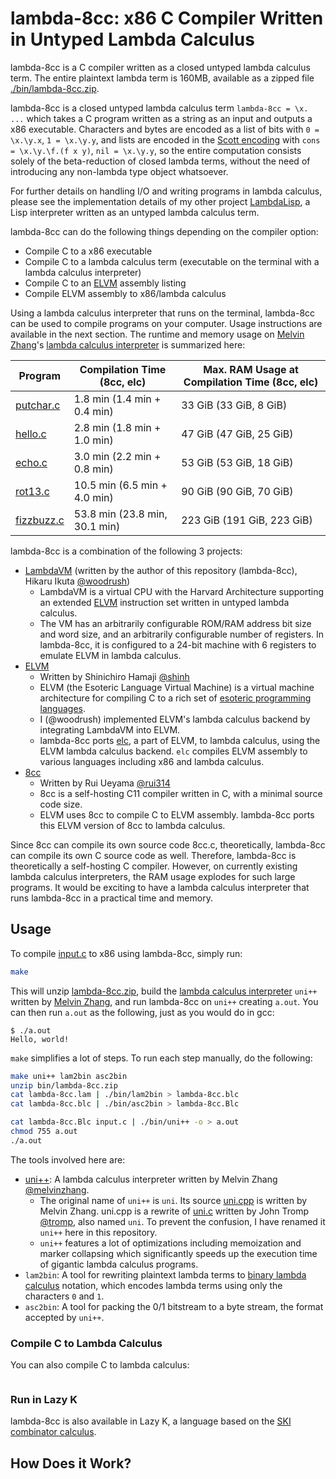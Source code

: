 # lambda-8cc: x86 C Compiler Written in Untyped Lambda Calculus
lambda-8cc is a C compiler written as a closed untyped lambda calculus term.
The entire plaintext lambda term is 160MB, available as a zipped file [./bin/lambda-8cc.zip](./bin/lambda-8cc.zip).

lambda-8cc is a closed untyped lambda calculus term `lambda-8cc = \x. ...` which takes a C program written as a string as an input and outputs a x86 executable. Characters and bytes are encoded as a list of bits with `0 = \x.\y.x`, `1 = \x.\y.y`,
and lists are encoded in the [Scott encoding](https://en.wikipedia.org/wiki/Mogensen%E2%80%93Scott_encoding) with `cons = \x.\y.\f.(f x y)`, `nil = \x.\y.y`, so the entire computation consists solely of the beta-reduction of closed lambda terms, without the need of introducing any non-lambda type object whatsoever.

For further details on handling I/O and writing programs in lambda calculus, please see the implementation details of my other project [LambdaLisp](https://github.com/woodrush/lambdalisp), a Lisp interpreter written as an untyped lambda calculus term.

lambda-8cc can do the following things depending on the compiler option:
- Compile C to a x86 executable
- Compile C to a lambda calculus term (executable on the terminal with a lambda calculus interpreter)
- Compile C to an [ELVM](https://github.com/shinh/elvm) assembly listing
- Compile ELVM assembly to x86/lambda calculus

Using a lambda calculus interpreter that runs on the terminal, lambda-8cc can be used to compile programs on your computer. Usage instructions are available in the next section.
The runtime and memory usage on [Melvin Zhang](https://github.com/melvinzhang)'s [lambda calculus interpreter](https://github.com/melvinzhang/binary-lambda-calculus) is summarized here:

| Program                              | Compilation Time (8cc, elc)   | Max. RAM Usage at Compilation Time (8cc, elc) |
|--------------------------------------|-------------------------------|-----------------------------------------------|
| [putchar.c](./examples/putchar.c)    | 1.8 min (1.4 min + 0.4 min)   | 33 GiB (33 GiB, 8 GiB)                        |
| [hello.c](./examples/hello.c)        | 2.8 min (1.8 min + 1.0 min)   | 47 GiB (47 GiB, 25 GiB)                       |
| [echo.c](./examples/echo.c)          | 3.0 min (2.2 min + 0.8 min)   | 53 GiB (53 GiB, 18 GiB)                       |
| [rot13.c](./examples/rot13.c)        | 10.5 min (6.5 min + 4.0 min)  | 90 GiB (90 GiB, 70 GiB)                       |
| [fizzbuzz.c](./examples/fizzbuzz.c)  | 53.8 min (23.8 min, 30.1 min) | 223 GiB (191 GiB, 223 GiB)                    |

lambda-8cc is a combination of the following 3 projects:

<!-- - [LambdaVM](https://github.com/woodrush/lambdavm) written by Hikaru Ikuta [@woodrush](https://github.com/woodrush), the author of this repository (lambda-8cc)
- [8cc](https://github.com/rui314/8cc) written by Rui Ueyama [@rui314](https://github.com/rui314)
- [ELVM](https://github.com/shinh/elvm) written by Shinichiro Hamaji [@shinh](https://github.com/shinh) -->

- [LambdaVM](https://github.com/woodrush/lambdavm) (written by the author of this repository (lambda-8cc), Hikaru Ikuta [@woodrush](https://github.com/woodrush))
  - LambdaVM is a virtual CPU with the Harvard Architecture supporting an extended [ELVM](https://github.com/shinh/elvm) instruction set written in untyped lambda calculus.
  - The VM has an arbitrarily configurable ROM/RAM address bit size and word size, and an arbitrarily configurable number of registers. In lambda-8cc, it is configured to a 24-bit machine with 6 registers to emulate ELVM in lambda calculus.
- [ELVM](https://github.com/shinh/elvm)
  - Written by Shinichiro Hamaji [@shinh](https://github.com/shinh)
  - ELVM (the Esoteric Language Virtual Machine) is a virtual machine architecture for compiling C to a rich set of [esoteric programming languages](https://en.wikipedia.org/wiki/Esoteric_programming_language).
  - I (@woodrush) implemented ELVM's lambda calculus backend by integrating LambdaVM into ELVM.
  - lambda-8cc ports [elc](https://github.com/shinh/elvm/blob/master/target/elc.c), a part of ELVM, to lambda calculus, using the ELVM lambda calculus backend. `elc` compiles ELVM assembly to various languages including x86 and lambda calculus.
- [8cc](https://github.com/rui314/8cc)
  - Written by Rui Ueyama [@rui314](https://github.com/rui314)
  - 8cc is a self-hosting C11 compiler written in C, with a minimal source code size.
  - ELVM uses 8cc to compile C to ELVM assembly. lambda-8cc ports this ELVM version of 8cc to lambda calculus.


Since 8cc can compile its own source code 8cc.c, theoretically, lambda-8cc can compile its own C source code as well. Therefore, lambda-8cc is theoretically a self-hosting C compiler. However, on currently existing lambda calculus interpreters, the RAM usage explodes for such large programs. It would be exciting to have a lambda calculus interpreter that runs lambda-8cc in a practical time and memory.



## Usage
To compile [input.c](./input.c) to x86 using lambda-8cc, simply run:

```sh
make
```

This will unzip [lambda-8cc.zip](./bin/lambda-8cc.zip), build the [lambda calculus interpreter](https://github.com/melvinzhang/binary-lambda-calculus) `uni++` written by [Melvin Zhang](https://github.com/melvinzhang), and run lambda-8cc on `uni++` creating `a.out`. You can then run `a.out` as the following, just as you would do in gcc:

```text
$ ./a.out
Hello, world!
```


`make` simplifies a lot of steps. To run each step manually, do the following:

```sh
make uni++ lam2bin asc2bin
unzip bin/lambda-8cc.zip
cat lambda-8cc.lam | ./bin/lam2bin > lambda-8cc.blc
cat lambda-8cc.blc | ./bin/asc2bin > lambda-8cc.Blc

cat lambda-8cc.Blc input.c | ./bin/uni++ -o > a.out
chmod 755 a.out
./a.out
```

The tools involved here are:
- [uni++](https://github.com/melvinzhang/binary-lambda-calculus): A lambda calculus interpreter written by Melvin Zhang [@melvinzhang](https://github.com/melvinzhang).
  - The original name of `uni++` is `uni`. Its source [uni.cpp](https://github.com/melvinzhang/binary-lambda-calculus/blob/master/uni.cpp) is written by Melvin Zhang. uni.cpp is a rewrite of [uni.c](https://github.com/melvinzhang/binary-lambda-calculus/blob/master/uni.c) written by John Tromp [@tromp](https://github.com/tromp), also named `uni`. To prevent the confusion, I have renamed it `uni++` here in this repository.
  - `uni++` features a lot of optimizations including memoization and marker collapsing which significantly speeds up the execution time of gigantic lambda calculus programs.
- `lam2bin`: A tool for rewriting plaintext lambda terms to [binary lambda calculus](https://woodrush.github.io/blog/lambdalisp.html#the-binary-lambda-calculus-notation) notation, which encodes lambda terms using only the characters `0` and `1`.
- `asc2bin`: A tool for packing the 0/1 bitstream to a byte stream, the format accepted by `uni++`.



### Compile C to Lambda Calculus
You can also compile C to lambda calculus:

```

```


### Run in Lazy K
lambda-8cc is also available in Lazy K, a language based on the [SKI combinator calculus](https://en.wikipedia.org/wiki/SKI_combinator_calculus).



## How Does it Work?
